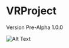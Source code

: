 # VRProject
Version Pre-Alpha 1.0.0


![Alt Text](https://media.giphy.com/media/vFKqnCdLPNOKc/giphy.gif)
